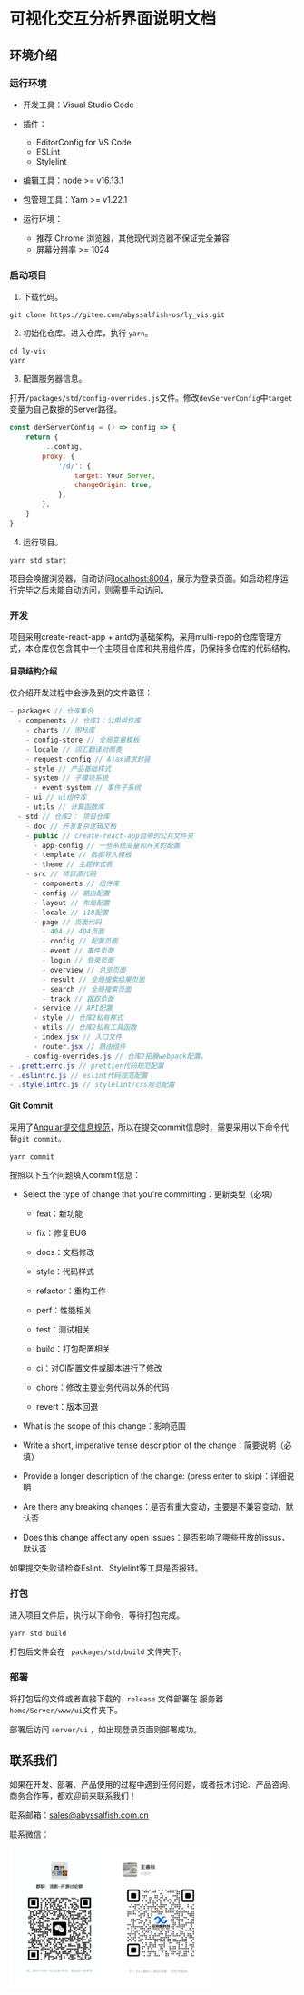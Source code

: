 # 可视化交互分析界面说明文档

## 环境介绍

### 运行环境

- 开发工具：Visual Studio Code

- 插件：
  
  - EditorConfig for VS Code
  - ESLint
  - Stylelint

- 编辑工具：node >= v16.13.1

- 包管理工具：Yarn >= v1.22.1

- 运行环境：
  
  - 推荐 Chrome 浏览器，其他现代浏览器不保证完全兼容
  - 屏幕分辨率 >= 1024

### 启动项目

1. 下载代码。

```
git clone https://gitee.com/abyssalfish-os/ly_vis.git
```

2. 初始化仓库。进入仓库，执行 `yarn`。

```
cd ly-vis
yarn
```

3. 配置服务器信息。

打开`/packages/std/config-overrides.js`文件。修改`devServerConfig`中`target`变量为自己数据的Server路径。

```javascript
const devServerConfig = () => config => {
    return {
        ...config,
        proxy: {
            '/d/': {
                target: Your Server,
                changeOrigin: true,
            },
        },
    }
}
```

4. 运行项目。

```
yarn std start
```

项目会唤醒浏览器，自动访问[localhost:8004](localhost:8004)，展示为登录页面。如启动程序运行完毕之后未能自动访问，则需要手动访问。

### 开发

项目采用create-react-app + antd为基础架构，采用multi-repo的仓库管理方式，本仓库仅包含其中一个主项目仓库和共用组件库，仍保持多仓库的代码结构。

#### 目录结构介绍

仅介绍开发过程中会涉及到的文件路径：

```java
- packages // 仓库集合
  - components // 仓库1：公用组件库
    - charts // 图标库
    - config-store // 全局变量模板
    - locale // 词汇翻译对照表
    - request-config // Ajax请求封装
    - style // 产品基础样式
    - system // 子模块系统
      - event-system // 事件子系统
    - ui // ui组件库
    - utils // 计算函数库
  - std // 仓库2： 项目仓库
    - doc // 开发复杂逻辑文档
    - public // create-react-app自带的公共文件夹
      - app-config // 一些系统变量和开关的配置
      - template // 数据导入模板
      - theme // 主题样式表
    - src // 项目源代码
      - components // 组件库
      - config // 路由配置
      - layout // 布局配置
      - locale // i18配置
      - page // 页面代码
        - 404 // 404页面
        - config // 配置页面
        - event // 事件页面
        - login // 登录页面
        - overview // 总览页面
        - result // 全局搜索结果页面
        - search // 全局搜索页面
        - track // 跟踪页面
      - service // API配置
      - style // 仓库2私有样式
      - utils // 仓库2私有工具函数
      - index.jsx // 入口文件
      - router.jsx // 路由组件
    - config-overrides.js // 仓库2拓展webpack配置。
- .prettierrc.js // prettier代码规范配置
- .eslintrc.js // eslint代码规范配置
- .stylelintrc.js // stylelint/css规范配置
```

#### Git Commit

采用了[Angular提交信息规范](https://github.com/angular/angular/blob/22b96b9/CONTRIBUTING.md#-commit-message-guidelines)，所以在提交commit信息时，需要采用以下命令代替`git commit`。

```
yarn commit
```

按照以下五个问题填入commit信息：

- Select the type of change that you're committing：更新类型（必填）
  
  - feat：新功能
  
  - fix：修复BUG
  
  - docs：文档修改
  
  - style：代码样式
  
  - refactor：重构工作
  
  - perf：性能相关
  
  - test：测试相关
  
  - build：打包配置相关
  
  - ci：对CI配置文件或脚本进行了修改
  
  - chore：修改主要业务代码以外的代码
  
  - revert：版本回退

- What is the scope of this change：影响范围

- Write a short, imperative tense description of the change：简要说明（必填）

- Provide a longer description of the change: (press enter to skip)：详细说明

- Are there any breaking changes：是否有重大变动，主要是不兼容变动，默认否

- Does this change affect any open issues：是否影响了哪些开放的issus，默认否

如果提交失败请检查Eslint、Stylelint等工具是否报错。

### 打包

进入项目文件后，执行以下命令，等待打包完成。

```
yarn std build
```

打包后文件会在 ` packages/std/build` 文件夹下。

### 部署

将打包后的文件或者直接下载的 ` release` 文件部署在 服务器   `home/Server/www/ui`文件夹下。

部署后访问 `server/ui` ，如出现登录页面则部署成功。

## 联系我们

如果在开发、部署、产品使用的过程中遇到任何问题，或者技术讨论、产品咨询、商务合作等，都欢迎前来联系我们！

联系邮箱：[sales@abyssalfish.com.cn](mailto:sales@abyssalfish.com.cn)

联系微信：

<img title="" src="readMe.asset/2022-12-26-17-25-19-image.png" alt="" width="176" data-align="inline"><img title="" src="readMe.asset/2022-12-26-17-26-37-image.png" alt="" width="179" data-align="inline">
